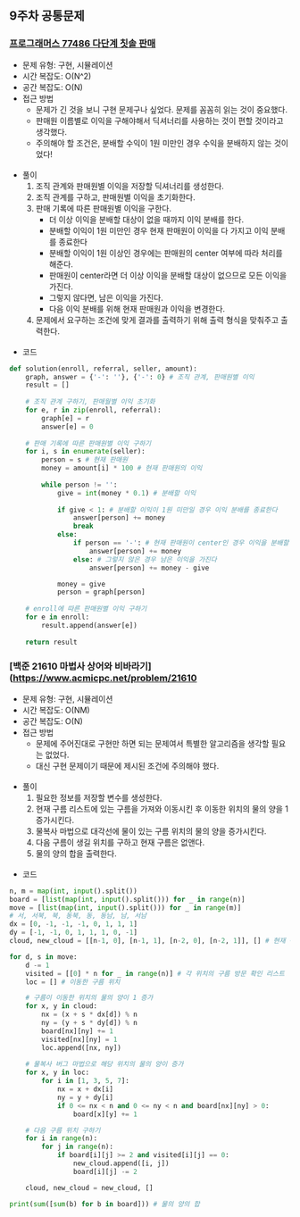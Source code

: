 ## 9주차 공통문제
### [프로그래머스 77486 다단계 칫솔 판매](https://programmers.co.kr/learn/courses/30/lessons/77486)
- 문제 유형: 구현, 시뮬레이션
- 시간 복잡도: O(N^2)
- 공간 복잡도: O(N)
- 접근 방법
    - 문제가 긴 것을 보니 구현 문제구나 싶었다. 문제를 꼼꼼히 읽는 것이 중요했다.
    - 판매원 이름별로 이익을 구해야해서 딕셔너리를 사용하는 것이 편할 것이라고 생각했다.
    - 주의해야 할 조건은, 분배할 수익이 1원 미만인 경우 수익을 분배하지 않는 것이었다!
<br/><br/>
- 풀이
    1. 조직 관계와 판매원별 이익을 저장할 딕셔너리를 생성한다.
    2. 조직 관계를 구하고, 판매원별 이익을 초기화한다.
    3. 판매 기록에 따른 판매원별 이익을 구한다.
        - 더 이상 이익을 분배할 대상이 없을 때까지 이익 분배를 한다.
        - 분배할 이익이 1원 미만인 경우 현재 판매원이 이익을 다 가지고 이익 분배를 종료한다
        - 분배할 이익이 1원 이상인 경우에는 판매원의 center 여부에 따라 처리를 해준다.
        - 판매원이 center라면 더 이상 이익을 분배할 대상이 없으므로 모든 이익을 가진다.
        - 그렇지 않다면, 남은 이익을 가진다.
        - 다음 이익 분배를 위해 현재 판매원과 이익을 변경한다.
    4. 문제에서 요구하는 조건에 맞게 결과를 출력하기 위해 출력 형식을 맞춰주고 출력한다.
<br/><br/>
- 코드
```python
def solution(enroll, referral, seller, amount):
    graph, answer = {'-': ''}, {'-': 0} # 조직 관계, 판매원별 이익
    result = []
    
    # 조직 관계 구하기, 판매월별 이익 초기화
    for e, r in zip(enroll, referral):
        graph[e] = r
        answer[e] = 0
    
    # 판매 기록에 따른 판매원별 이익 구하기
    for i, s in enumerate(seller):
        person = s # 현재 판매원
        money = amount[i] * 100 # 현재 판매원의 이익
        
        while person != '':
            give = int(money * 0.1) # 분배할 이익
            
            if give < 1: # 분배할 이익이 1원 미만일 경우 이익 분배를 종료한다
                answer[person] += money
                break
            else:
                if person == '-': # 현재 판매원이 center인 경우 이익을 분배할 대상이 없으므로 모든 이익을 가진다
                    answer[person] += money
                else: # 그렇지 않은 경우 남은 이익을 가진다
                    answer[person] += money - give

            money = give
            person = graph[person]
    
    # enroll에 따른 판매원별 이익 구하기
    for e in enroll:
        result.append(answer[e])
        
    return result
```

### [백준 21610 마법사 상어와 비바라기](https://www.acmicpc.net/problem/21610
- 문제 유형: 구현, 시뮬레이션
- 시간 복잡도: O(NM)
- 공간 복잡도: O(N)
- 접근 방법
    - 문제에 주어진대로 구현만 하면 되는 문제여서 특별한 알고리즘을 생각할 필요는 없었다.
    - 대신 구현 문제이기 때문에 제시된 조건에 주의해야 했다.
<br/><br/>
- 풀이
    1. 필요한 정보를 저장할 변수를 생성한다.
    2. 현재 구름 리스트에 있는 구름을 가져와 이동시킨 후 이동한 위치의 물의 양을 1 증가시킨다.
    3. 물복사 마법으로 대각선에 물이 있는 구름 위치의 물의 양을 증가시킨다.
    4. 다음 구름이 생길 위치를 구하고 현재 구름은 없앤다.
    5. 물의 양의 합을 출력한다.
<br/><br/>
- 코드
```python
n, m = map(int, input().split())
board = [list(map(int, input().split())) for _ in range(n)]
move = [list(map(int, input().split())) for _ in range(m)]
# 서, 서북, 북, 동북, 동, 동남, 남, 서남
dx = [0, -1, -1, -1, 0, 1, 1, 1]
dy = [-1, -1, 0, 1, 1, 1, 0, -1]
cloud, new_cloud = [[n-1, 0], [n-1, 1], [n-2, 0], [n-2, 1]], [] # 현재 구름 위치, 다음 구름 위치

for d, s in move:
    d -= 1
    visited = [[0] * n for _ in range(n)] # 각 위치의 구름 방문 확인 리스트
    loc = [] # 이동한 구름 위치

    # 구름이 이동한 위치의 물의 양이 1 증가
    for x, y in cloud:
        nx = (x + s * dx[d]) % n
        ny = (y + s * dy[d]) % n
        board[nx][ny] += 1
        visited[nx][ny] = 1
        loc.append([nx, ny])
    
    # 물복사 버그 마법으로 해당 위치의 물의 양이 증가
    for x, y in loc:
        for i in [1, 3, 5, 7]:
            nx = x + dx[i]
            ny = y + dy[i]
            if 0 <= nx < n and 0 <= ny < n and board[nx][ny] > 0:
                board[x][y] += 1

    # 다음 구름 위치 구하기
    for i in range(n):
        for j in range(n):
            if board[i][j] >= 2 and visited[i][j] == 0:
                new_cloud.append([i, j])
                board[i][j] -= 2

    cloud, new_cloud = new_cloud, []

print(sum([sum(b) for b in board])) # 물의 양의 합 
```